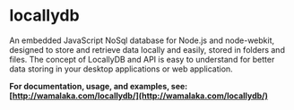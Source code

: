 locallydb
=========

An embedded JavaScript NoSql database for Node.js and node-webkit, designed to store and retrieve data locally and easily, stored in folders and files. The concept of LocallyDB and API is easy to understand for better data storing in your desktop applications or web application. 

**For documentation, usage, and examples, see: [http://wamalaka.com/locallydb/](http://wamalaka.com/locallydb/)**
